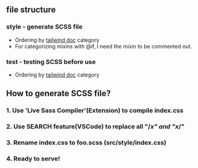 ## file structure

### style - generate SCSS file

- Ordering by [tailwind doc](https://tailwindcss.com/docs/) category
- For categorizing mixins with @if, I need the mixin to be commented out.

### test - testing SCSS before use

- Ordering by [tailwind doc](https://tailwindcss.com/docs/) category

## How to generate SCSS file?

### 1. Use 'Live Sass Compiler'(Extension) to compile index.css

### 2. Use SEARCH feature(VSCode) to replace all "/_x" and "x_/"

### 3. Rename index.css to foo.scss (src/style/index.css)

### 4. Ready to serve!
